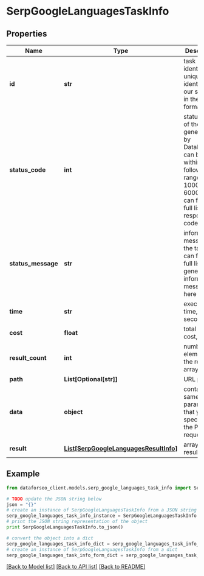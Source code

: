# SerpGoogleLanguagesTaskInfo


## Properties

Name | Type | Description | Notes
------------ | ------------- | ------------- | -------------
**id** | **str** | task identifier unique task identifier in our system in the UUID format | [optional] 
**status_code** | **int** | status code of the task generated by DataForSEO, can be within the following range: 10000-60000 you can find the full list of the response codes here | [optional] 
**status_message** | **str** | informational message of the task you can find the full list of general informational messages here | [optional] 
**time** | **str** | execution time, seconds | [optional] 
**cost** | **float** | total tasks cost, USD | [optional] 
**result_count** | **int** | number of elements in the result array | [optional] 
**path** | **List[Optional[str]]** | URL path | [optional] 
**data** | **object** | contains the same parameters that you specified in the POST request | [optional] 
**result** | [**List[SerpGoogleLanguagesResultInfo]**](SerpGoogleLanguagesResultInfo.md) | array of results | [optional] 

## Example

```python
from dataforseo_client.models.serp_google_languages_task_info import SerpGoogleLanguagesTaskInfo

# TODO update the JSON string below
json = "{}"
# create an instance of SerpGoogleLanguagesTaskInfo from a JSON string
serp_google_languages_task_info_instance = SerpGoogleLanguagesTaskInfo.from_json(json)
# print the JSON string representation of the object
print SerpGoogleLanguagesTaskInfo.to_json()

# convert the object into a dict
serp_google_languages_task_info_dict = serp_google_languages_task_info_instance.to_dict()
# create an instance of SerpGoogleLanguagesTaskInfo from a dict
serp_google_languages_task_info_form_dict = serp_google_languages_task_info.from_dict(serp_google_languages_task_info_dict)
```
[[Back to Model list]](../README.md#documentation-for-models) [[Back to API list]](../README.md#documentation-for-api-endpoints) [[Back to README]](../README.md)



